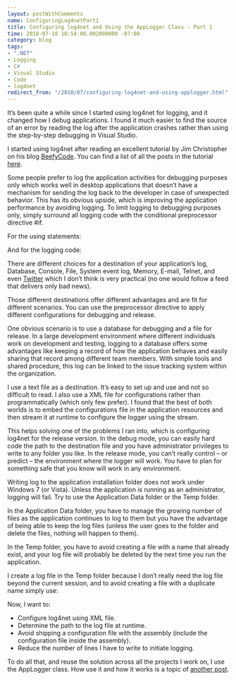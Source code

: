```yaml
---
layout: postWithComments
name: ConfiguringLog4netPart1
title: Configuring log4net and Using the AppLogger Class - Part 1
time: 2010-07-18 10:54:00.002000000 -07:00
category: blog
tags:
- ".NET"
- Logging
- C#
- Visual Studio
- Code
- log4net
redirect_from: "/2010/07/configuring-log4net-and-using-applogger.html"
---
```

It’s been quite a while since I started using log4net for logging, and it changed how I debug applications. I found it much easier to find the source of an error by reading the log after the application crashes rather than using the step-by-step debugging in Visual Studio.

I started using log4net after reading an excellent tutorial by Jim Christopher on his blog [BeefyCode](http://www.beefycode.com/). You can find a list of all the posts in the tutorial [here](http://www.beefycode.com/post/Log4Net-Tutorials-and-Resources.aspx).

Some people prefer to log the application activities for debugging purposes only which works well in desktop applications that doesn’t have a mechanism for sending the log back to the developer in case of unexpected behavior. This has its obvious upside, which is improving the application performance by avoiding logging. To limit logging to debugging purposes only, simply surround all logging code with the conditional preprocessor directive #if.

For the using statements:

<script src="https://gist.github.com/AmrEldib/a47245174b9b0e4e297d.js"></script>

And for the logging code:

<script src="https://gist.github.com/AmrEldib/dabf83db0a6450605e12.js"></script>

There are different choices for a destination of your application’s log, Database, Console, File, System event log, Memory, E-mail, Telnet, and even [Twitter](http://caseywatson.com/2009/07/07/log4net-twitter-awesome/) which I don’t think is very practical (no one would follow a feed that delivers only bad news).

Those different destinations offer different advantages and are fit for different scenarios. You can use the preprocessor directive to apply different configurations for debugging and release.

One obvious scenario is to use a database for debugging and a file for release. In a large development environment where different individuals work on development and testing, logging to a database offers some advantages like keeping a record of how the application behaves and easily sharing that record among different team members. With simple tools and shared procedure, this log can be linked to the issue tracking system within the organization.

I use a text file as a destination. It’s easy to set up and use and not so difficult to read. I also use a XML file for configurations rather than programmatically (which only few prefer). I found that the best of both worlds is to embed the configurations file in the application resources and then stream it at runtime to configure the logger using the stream.

<script src="https://gist.github.com/AmrEldib/32551c94813e78d24298.js"></script>

This helps solving one of the problems I ran into, which is configuring log4net for the release version. In the debug mode, you can easily hard code the path to the destination file and you have administrator privileges to write to any folder you like. In the release mode, you can’t really control – or predict – the environment where the logger will work. You have to plan for something safe that you know will work in any environment.

Writing log to the application installation folder does not work under Windows 7 (or Vista). Unless the application is running as an administrator, logging will fail. Try to use the Application Data folder or the Temp folder.

In the Application Data folder, you have to manage the growing number of files as the application continues to log to them but you have the advantage of being able to keep the log files (unless the user goes to the folder and delete the files, nothing will happen to them).

In the Temp folder, you have to avoid creating a file with a name that already exist, and your log file will probably be deleted by the next time you run the application.

I create a log file in the Temp folder because I don’t really need the log file beyond the current session, and to avoid creating a file with a duplicate name simply use:

<script src="https://gist.github.com/AmrEldib/c742277b8302fff05b67.js"></script>

Now, I want to:

-   Configure log4net using XML file.
-   Determine the path to the log file at runtime.
-   Avoid shipping a configuration file with the assembly (include the configuration file inside the assembly).
-   Reduce the number of lines I have to write to initiate logging.

To do all that, and reuse the solution across all the projects I work on, I use the AppLogger class. How use it and how it works is a topic of [another post](/ConfiguringLog4netPart2/).  